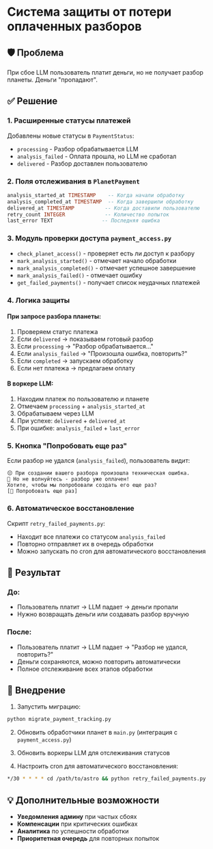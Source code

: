 # Система защиты от потери оплаченных разборов

## 🛡️ Проблема
При сбое LLM пользователь платит деньги, но не получает разбор планеты. Деньги "пропадают".

## ✅ Решение

### 1. Расширенные статусы платежей
Добавлены новые статусы в `PaymentStatus`:
- `processing` - Разбор обрабатывается LLM
- `analysis_failed` - Оплата прошла, но LLM не сработал
- `delivered` - Разбор доставлен пользователю

### 2. Поля отслеживания в `PlanetPayment`
```sql
analysis_started_at TIMESTAMP    -- Когда начали обработку
analysis_completed_at TIMESTAMP  -- Когда завершили обработку  
delivered_at TIMESTAMP          -- Когда доставили пользователю
retry_count INTEGER             -- Количество попыток
last_error TEXT                -- Последняя ошибка
```

### 3. Модуль проверки доступа `payment_access.py`
- `check_planet_access()` - проверяет есть ли доступ к разбору
- `mark_analysis_started()` - отмечает начало обработки
- `mark_analysis_completed()` - отмечает успешное завершение
- `mark_analysis_failed()` - отмечает ошибку
- `get_failed_payments()` - получает список неудачных платежей

### 4. Логика защиты

#### При запросе разбора планеты:
1. Проверяем статус платежа
2. Если `delivered` → показываем готовый разбор
3. Если `processing` → "Разбор обрабатывается..."
4. Если `analysis_failed` → "Произошла ошибка, повторить?"
5. Если `completed` → запускаем обработку
6. Если нет платежа → предлагаем оплату

#### В воркере LLM:
1. Находим платеж по пользователю и планете
2. Отмечаем `processing` + `analysis_started_at`
3. Обрабатываем через LLM
4. При успехе: `delivered` + `delivered_at`
5. При ошибке: `analysis_failed` + `last_error`

### 5. Кнопка "Попробовать еще раз"
Если разбор не удался (`analysis_failed`), пользователь видит:
```
😔 При создании вашего разбора произошла техническая ошибка.
💝 Но не волнуйтесь - разбор уже оплачен! 
Хотите, чтобы мы попробовали создать его еще раз?
[🔄 Попробовать еще раз]
```

### 6. Автоматическое восстановление
Скрипт `retry_failed_payments.py`:
- Находит все платежи со статусом `analysis_failed`
- Повторно отправляет их в очередь обработки
- Можно запускать по cron для автоматического восстановления

## 🎯 Результат

### До:
- Пользователь платит → LLM падает → деньги пропали
- Нужно возвращать деньги или создавать разбор вручную

### После:
- Пользователь платит → LLM падает → "Разбор не удался, повторить?"
- Деньги сохраняются, можно повторить автоматически
- Полное отслеживание всех этапов обработки

## 🔧 Внедрение

1. Запустить миграцию:
```bash
python migrate_payment_tracking.py
```

2. Обновить обработчики планет в `main.py` (интеграция с `payment_access.py`)

3. Обновить воркеры LLM для отслеживания статусов

4. Настроить cron для автоматического восстановления:
```bash
*/30 * * * * cd /path/to/astro && python retry_failed_payments.py
```

## 💡 Дополнительные возможности

- **Уведомления админу** при частых сбоях
- **Компенсации** при критических ошибках  
- **Аналитика** по успешности обработки
- **Приоритетная очередь** для повторных попыток